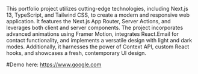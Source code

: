 This portfolio project utilizes cutting-edge technologies, including Next.js 13, TypeScript, and Tailwind CSS, to create a modern and responsive web application. It features the Next.js App Router, Server Actions, and leverages both client and server components. The project incorporates advanced animations using Framer Motion, integrates React.Email for contact functionality, and implements a versatile design with light and dark modes. Additionally, it harnesses the power of Context API, custom React hooks, and showcases a fresh, contemporary UI design.

#Demo here: https://www.google.com
